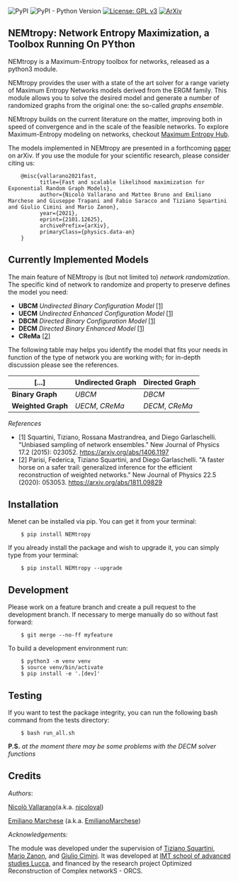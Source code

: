 ![PyPI](https://img.shields.io/pypi/v/nemtropy)
![PyPI - Python Version](https://img.shields.io/pypi/pyversions/nemtropy)
[![License: GPL v3](https://img.shields.io/badge/License-GPLv3-blue.svg)](https://www.gnu.org/licenses/gpl-3.0)
[![ArXiv](https://img.shields.io/badge/ArXiv-2101.12625-red)](https://arxiv.org/abs/2101.12625)

NEMtropy: Network Entropy Maximization, a Toolbox Running On PYthon
-------------------------------------------------------------------

NEMtropy is a Maximum-Entropy toolbox for networks, released as a python3 module. 

NEMtropy provides the user with a state of the art solver for a range variety of Maximum Entropy Networks models derived from the ERGM family.
This module allows you to solve the desired model and generate a number of randomized graphs from the original one: the so-called _graphs ensemble_.

NEMtropy builds on the current literature on the matter, improving both in speed of convergence and in the scale of the feasible networks.
To explore Maximum-Entropy modeling on networks, checkout [Maximum Entropy Hub](https://meh.imtlucca.it/).

The models implemented in NEMtropy are presented in a forthcoming [paper](https://arxiv.org/abs/2101.12625) on arXiv.
If you use the module for your scientific research, please consider citing us:

```
    @misc{vallarano2021fast,
          title={Fast and scalable likelihood maximization for Exponential Random Graph Models}, 
          author={Nicolò Vallarano and Matteo Bruno and Emiliano Marchese and Giuseppe Trapani and Fabio Saracco and Tiziano Squartini and Giulio Cimini and Mario Zanon},
          year={2021},
          eprint={2101.12625},
          archivePrefix={arXiv},
          primaryClass={physics.data-an}
    }
```

## Currently Implemented Models
The main feature of NEMtropy is (but not limited to) *network randomization*. 
The specific kind of network to randomize and property to preserve defines the model you need:

* **UBCM** *Undirected Binary Configuration Model* [[1]](#1)
* **UECM** *Undirected Enhanced Configuration Model* [[1]](#1)
* **DBCM** *Directed Binary Configuration Model* [[1]](#1)
* **DECM** *Directed Binary Enhanced Model* [[1]](#1)
* **CReMa** [[2]](#2)

The following table may helps you identify the model that fits your needs in function of the type of network you are working with;
for in-depth discussion please see the references.

[...] | Undirected Graph | Directed Graph
----- | ---------------- | -------------- 
**Binary Graph** | *UBCM* | *DBCM* 
**Weighted Graph** | *UECM*, *CReMa*  | *DECM*, *CReMa*

_References_

* <a id="1">[1]</a>
    Squartini, Tiziano, Rossana Mastrandrea, and Diego Garlaschelli.
    "Unbiased sampling of network ensembles."
    New Journal of Physics 17.2 (2015): 023052.
    https://arxiv.org/abs/1406.1197
* <a id="2">[2]</a>
    Parisi, Federica, Tiziano Squartini, and Diego Garlaschelli.
    "A faster horse on a safer trail: generalized inference for the efficient reconstruction of weighted networks."
    New Journal of Physics 22.5 (2020): 053053.
    https://arxiv.org/abs/1811.09829


Installation
------------

Menet can be installed via pip. You can get it from your terminal:

```
    $ pip install NEMtropy
```

If you already install the package and wish to upgrade it,
you can simply type from your terminal:

```
    $ pip install NEMtropy --upgrade
```

Development
-----------
Please work on a feature branch and create a pull request to the development 
branch. If necessary to merge manually do so without fast forward:

```
    $ git merge --no-ff myfeature
```

To build a development environment run:

```
    $ python3 -m venv venv 
    $ source venv/bin/activate 
    $ pip install -e '.[dev]'
```

Testing
-------
If you want to test the package integrity, you can run the following 
bash command from the tests directory:

```
    $ bash run_all.sh
```

__P.S.__ _at the moment there may be some problems with the DECM solver functions_

Credits
-------

_Authors_:

[Nicolò Vallarano](http://www.imtlucca.it/en/nicolo.vallarano/)(a.k.a. [nicoloval](https://github.com/nicoloval))

[Emiliano Marchese](https://www.imtlucca.it/en/emiliano.marchese/) (a.k.a. [EmilianoMarchese](https://github.com/EmilianoMarchese))

_Acknowledgements:_

The module was developed under the supervision of [Tiziano Squartini](http://www.imtlucca.it/en/tiziano.squartini/), [Mario Zanon](http://www.imtlucca.it/it/mario.zanon/), and [Giulio Cimini](https://www.fisica.uniroma2.it/elenco-telefonico/ciminigi/).
It was developed at [IMT school of advanced studies Lucca](https://www.imtlucca.it/), and financed by the research project Optimized Reconstruction of Complex networkS - ORCS.

